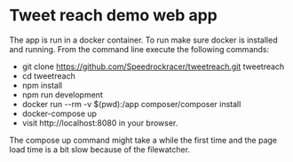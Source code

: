 # Tweet reach demo web app

The app is run in a docker container. To run make sure docker is installed and running.
From the command line execute the following commands:

* git clone https://github.com/Speedrockracer/tweetreach.git tweetreach
* cd tweetreach
* npm install
* npm run development
* docker run --rm -v $(pwd):/app composer/composer install
* docker-compose up
* visit http://localhost:8080 in your browser.

The compose up command might take a while the first time and the page load time is a bit slow because of the filewatcher.
